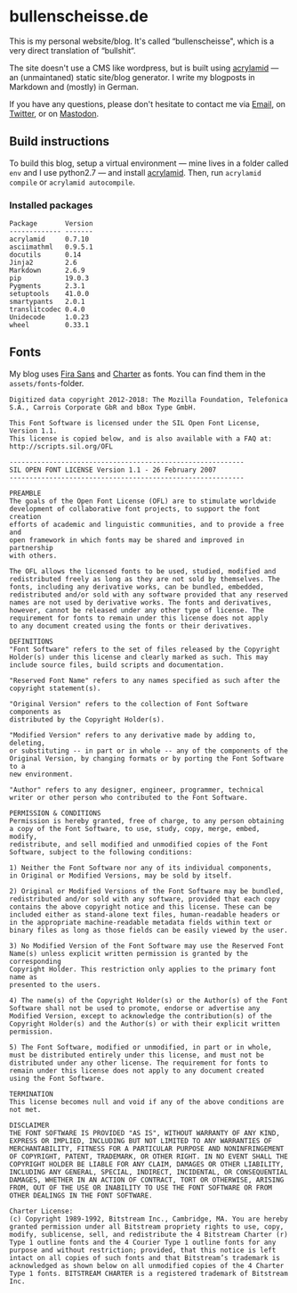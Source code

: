 # bullenscheisse.de

This is my personal website/blog. It's called “bullenscheisse", which is a very direct translation of “bullshit“.

The site doesn't use a CMS like wordpress, but is built using [acrylamid](https://github.com/posativ/acrylamid) — an (unmaintaned) static site/blog generator. I write my blogposts in Markdown and (mostly) in German.

If you have any questions, please don't hesitate to contact me via [Email](https://encrypt.to/0xFD84809B), on [Twitter](https://twitter.com/zeitschlag), or on [Mastodon](http://chaos.social/@zeitschlag/).

## Build instructions

To build this blog, setup a virtual environment — mine lives in a folder called `env` and I use python2.7 — and install [acrylamid](https://github.com/posativ/acrylamid). Then, run `acrylamid compile` or `acrylamid autocompile`.

### Installed packages

```
Package       Version
------------- -------
acrylamid     0.7.10
asciimathml   0.9.5.1
docutils      0.14
Jinja2        2.6
Markdown      2.6.9
pip           19.0.3
Pygments      2.3.1
setuptools    41.0.0
smartypants   2.0.1
translitcodec 0.4.0
Unidecode     1.0.23
wheel         0.33.1
```

## Fonts

My blog uses [Fira Sans](https://github.com/mozilla/Fira) and [Charter](https://practicaltypography.com/charter.html) as fonts. You can find them in the `assets/fonts`-folder.

```
Digitized data copyright 2012-2018: The Mozilla Foundation, Telefonica S.A., Carrois Corporate GbR and bBox Type GmbH.

This Font Software is licensed under the SIL Open Font License, Version 1.1.
This license is copied below, and is also available with a FAQ at:
http://scripts.sil.org/OFL

-----------------------------------------------------------
SIL OPEN FONT LICENSE Version 1.1 - 26 February 2007
-----------------------------------------------------------

PREAMBLE
The goals of the Open Font License (OFL) are to stimulate worldwide
development of collaborative font projects, to support the font creation
efforts of academic and linguistic communities, and to provide a free and
open framework in which fonts may be shared and improved in partnership
with others.

The OFL allows the licensed fonts to be used, studied, modified and
redistributed freely as long as they are not sold by themselves. The
fonts, including any derivative works, can be bundled, embedded, 
redistributed and/or sold with any software provided that any reserved
names are not used by derivative works. The fonts and derivatives,
however, cannot be released under any other type of license. The
requirement for fonts to remain under this license does not apply
to any document created using the fonts or their derivatives.

DEFINITIONS
"Font Software" refers to the set of files released by the Copyright
Holder(s) under this license and clearly marked as such. This may
include source files, build scripts and documentation.

"Reserved Font Name" refers to any names specified as such after the
copyright statement(s).

"Original Version" refers to the collection of Font Software components as
distributed by the Copyright Holder(s).

"Modified Version" refers to any derivative made by adding to, deleting,
or substituting -- in part or in whole -- any of the components of the
Original Version, by changing formats or by porting the Font Software to a
new environment.

"Author" refers to any designer, engineer, programmer, technical
writer or other person who contributed to the Font Software.

PERMISSION & CONDITIONS
Permission is hereby granted, free of charge, to any person obtaining
a copy of the Font Software, to use, study, copy, merge, embed, modify,
redistribute, and sell modified and unmodified copies of the Font
Software, subject to the following conditions:

1) Neither the Font Software nor any of its individual components,
in Original or Modified Versions, may be sold by itself.

2) Original or Modified Versions of the Font Software may be bundled,
redistributed and/or sold with any software, provided that each copy
contains the above copyright notice and this license. These can be
included either as stand-alone text files, human-readable headers or
in the appropriate machine-readable metadata fields within text or
binary files as long as those fields can be easily viewed by the user.

3) No Modified Version of the Font Software may use the Reserved Font
Name(s) unless explicit written permission is granted by the corresponding
Copyright Holder. This restriction only applies to the primary font name as
presented to the users.

4) The name(s) of the Copyright Holder(s) or the Author(s) of the Font
Software shall not be used to promote, endorse or advertise any
Modified Version, except to acknowledge the contribution(s) of the
Copyright Holder(s) and the Author(s) or with their explicit written
permission.

5) The Font Software, modified or unmodified, in part or in whole,
must be distributed entirely under this license, and must not be
distributed under any other license. The requirement for fonts to
remain under this license does not apply to any document created
using the Font Software.

TERMINATION
This license becomes null and void if any of the above conditions are
not met.

DISCLAIMER
THE FONT SOFTWARE IS PROVIDED "AS IS", WITHOUT WARRANTY OF ANY KIND,
EXPRESS OR IMPLIED, INCLUDING BUT NOT LIMITED TO ANY WARRANTIES OF
MERCHANTABILITY, FITNESS FOR A PARTICULAR PURPOSE AND NONINFRINGEMENT
OF COPYRIGHT, PATENT, TRADEMARK, OR OTHER RIGHT. IN NO EVENT SHALL THE
COPYRIGHT HOLDER BE LIABLE FOR ANY CLAIM, DAMAGES OR OTHER LIABILITY,
INCLUDING ANY GENERAL, SPECIAL, INDIRECT, INCIDENTAL, OR CONSEQUENTIAL
DAMAGES, WHETHER IN AN ACTION OF CONTRACT, TORT OR OTHERWISE, ARISING
FROM, OUT OF THE USE OR INABILITY TO USE THE FONT SOFTWARE OR FROM
OTHER DEALINGS IN THE FONT SOFTWARE.
```

```
Charter License:
(c) Copyright 1989-1992, Bitstream Inc., Cambridge, MA. You are hereby granted permission under all Bitstream propriety rights to use, copy, modify, sublicense, sell, and redistribute the 4 Bitstream Charter (r) Type 1 outline fonts and the 4 Courier Type 1 outline fonts for any purpose and without restriction; provided, that this notice is left intact on all copies of such fonts and that Bitstream’s trademark is acknowledged as shown below on all unmodified copies of the 4 Charter Type 1 fonts. BITSTREAM CHARTER is a registered trademark of Bitstream Inc.
```
